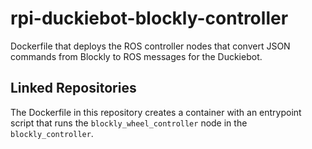 # rpi-duckiebot-blockly-controller

Dockerfile that deploys the ROS controller nodes that convert JSON commands from Blockly to
ROS messages for the Duckiebot.

## Linked Repositories

The Dockerfile in this repository creates a container with an entrypoint script that runs
the `blockly_wheel_controller` node in the `blockly_controller`.
